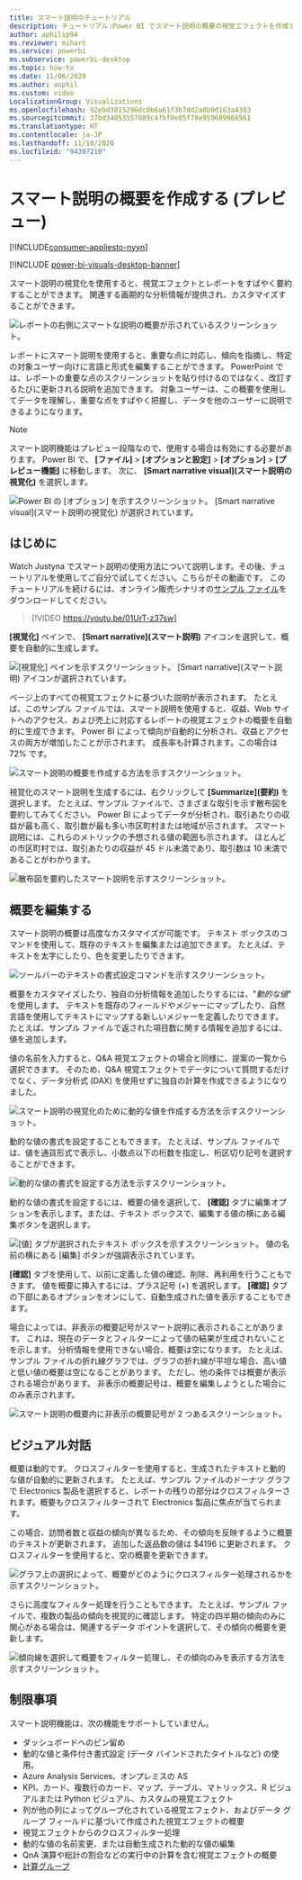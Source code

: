 ```yaml
---
title: スマート説明のチュートリアル
description: チュートリアル:Power BI でスマート説明の概要の視覚エフェクトを作成する
author: aphilip94
ms.reviewer: mihart
ms.service: powerbi
ms.subservice: powerbi-desktop
ms.topic: how-to
ms.date: 11/06/2020
ms.author: anphil
ms.custom: video
LocalizationGroup: Visualizations
ms.openlocfilehash: 92ebd3015296dc0b6a61f3b7dd2a8b0d163a4383
ms.sourcegitcommit: 37bd34053557089c4fbf0e05f78e959609966561
ms.translationtype: HT
ms.contentlocale: ja-JP
ms.lasthandoff: 11/10/2020
ms.locfileid: "94397210"
---
```

# <a name="create-smart-narrative-summaries-preview"></a>スマート説明の概要を作成する (プレビュー)

[!INCLUDE[consumer-appliesto-nyyn](../includes/consumer-appliesto-nyyn.md)]    

[!INCLUDE [power-bi-visuals-desktop-banner](../includes/power-bi-visuals-desktop-banner.md)]

スマート説明の視覚化を使用すると、視覚エフェクトとレポートをすばやく要約することができます。 関連する画期的な分析情報が提供され、カスタマイズすることができます。

![レポートの右側にスマートな説明の概要が示されているスクリーンショット。](media/power-bi-visualization-smart-narratives/1.png)

レポートにスマート説明を使用すると、重要な点に対応し、傾向を指摘し、特定の対象ユーザー向けに言語と形式を編集することができます。 PowerPoint では、レポートの重要な点のスクリーンショットを貼り付けるのではなく、改訂するたびに更新される説明を追加できます。 対象ユーザーは、この概要を使用してデータを理解し、重要な点をすばやく把握し、データを他のユーザーに説明できるようになります。

>[!NOTE]
> スマート説明機能はプレビュー段階なので、使用する場合は有効にする必要があります。 Power BI で、 **[ファイル]**  >  **[オプションと設定]**  >  **[オプション]**  >  **[プレビュー機能]** に移動します。 次に、 **[Smart narrative visual]\(スマート説明の視覚化\)** を選択します。
>
>![Power BI の [オプション] を示すスクリーンショット。 [Smart narrative visual]\(スマート説明の視覚化\) が選択されています。](media/power-bi-visualization-smart-narratives/2.png)



## <a name="get-started"></a>はじめに 
Watch Justyna でスマート説明の使用方法について説明します。その後、チュートリアルを使用してご自分で試してください。こちらがその動画です。  このチュートリアルを続けるには、オンライン販売シナリオの[サンプル ファイル](https://github.com/microsoft/powerbi-desktop-samples/blob/master/Monthly%20Desktop%20Blog%20Samples/2020/2020SU09%20Blog%20Demo%20-%20September.pbix)をダウンロードしてください。

> [!VIDEO https://youtu.be/01UrT-z37sw]

**[視覚化]** ペインで、 **[Smart narrative]\(スマート説明\)** アイコンを選択して、概要を自動的に生成します。

![[視覚化] ペインを示すスクリーンショット。 [Smart narrative]\(スマート説明\) アイコンが選択されています。](media/power-bi-visualization-smart-narratives/3.png)

ページ上のすべての視覚エフェクトに基づいた説明が表示されます。 たとえば、このサンプル ファイルでは、スマート説明を使用すると、収益、Web サイトへのアクセス、および売上に対応するレポートの視覚エフェクトの概要を自動的に生成できます。 Power BI によって傾向が自動的に分析され、収益とアクセスの両方が増加したことが示されます。 成長率も計算されます。この場合は 72% です。
 
![スマート説明の概要を作成する方法を示すスクリーンショット。](media/power-bi-visualization-smart-narratives/4.gif)
 
視覚化のスマート説明を生成するには、右クリックして **[Summarize]\(要約\)** を選択します。 たとえば、サンプル ファイルで、さまざまな取引を示す散布図を要約してみてください。 Power BI によってデータが分析され、取引あたりの収益が最も高く、取引数が最も多い市区町村または地域が示されます。 スマート説明には、これらのメトリックの予想される値の範囲も示されます。 ほとんどの市区町村では、取引あたりの収益が 45 ドル未満であり、取引数は 10 未満であることがわかります。
 
  
![散布図を要約したスマート説明を示すスクリーンショット。](media/power-bi-visualization-smart-narratives/5.gif)
 
## <a name="edit-the-summary"></a>概要を編集する
 
スマート説明の概要は高度なカスタマイズが可能です。 テキスト ボックスのコマンドを使用して、既存のテキストを編集または追加できます。 たとえば、テキストを太字にしたり、色を変更したりできます。
 
![ツールバーのテキストの書式設定コマンドを示すスクリーンショット。](media/power-bi-visualization-smart-narratives/6.png)
  
概要をカスタマイズしたり、独自の分析情報を追加したりするには、"*動的な値*" を使用します。 テキストを既存のフィールドやメジャーにマップしたり、自然言語を使用してテキストにマップする新しいメジャーを定義したりできます。 たとえば、サンプル ファイルで返された項目数に関する情報を追加するには、値を追加します。 

値の名前を入力すると、Q&A 視覚エフェクトの場合と同様に、提案の一覧から選択できます。 そのため、Q&A 視覚エフェクトでデータについて質問するだけでなく、データ分析式 (DAX) を使用せずに独自の計算を作成できるようになりました。 
  
![スマート説明の視覚化のために動的な値を作成する方法を示すスクリーンショット。](media/power-bi-visualization-smart-narratives/7.gif)
  
動的な値の書式を設定することもできます。 たとえば、サンプル ファイルでは、値を通貨形式で表示し、小数点以下の桁数を指定し、桁区切り記号を選択することができます。 
   
![動的な値の書式を設定する方法を示すスクリーンショット。](media/power-bi-visualization-smart-narratives/8.gif)
   
動的な値の書式を設定するには、概要の値を選択して、 **[確認]** タブに編集オプションを表示します。または、テキスト ボックスで、編集する値の横にある編集ボタンを選択します。 
   
![[値] タブが選択されたテキスト ボックスを示すスクリーンショット。 値の名前の横にある [編集] ボタンが強調表示されています。](media/power-bi-visualization-smart-narratives/9.png)
   
**[確認]** タブを使用して、以前に定義した値の確認、削除、再利用を行うこともできます。 値を概要に挿入するには、プラス記号 (+) を選択します。 **[確認]** タブの下部にあるオプションをオンにして、自動生成された値を表示することもできます。

場合によっては、非表示の概要記号がスマート説明に表示されることがあります。 これは、現在のデータとフィルターによって値の結果が生成されないことを示します。 分析情報を使用できない場合、概要は空になります。 たとえば、サンプル ファイルの折れ線グラフでは、グラフの折れ線が平坦な場合、高い値と低い値の概要は空になることがあります。 ただし、他の条件では概要が表示される場合があります。 非表示の概要記号は、概要を編集しようとした場合にのみ表示されます。


![スマート説明の概要内に非表示の概要記号が 2 つあるスクリーンショット。](media/power-bi-visualization-smart-narratives/10.png)
   
## <a name="visual-interactions"></a>ビジュアル対話
概要は動的です。 クロスフィルターを使用すると、生成されたテキストと動的な値が自動的に更新されます。 たとえば、サンプル ファイルのドーナツ グラフで Electronics 製品を選択すると、レポートの残りの部分はクロスフィルターされます。概要もクロスフィルターされて Electronics 製品に焦点が当てられます。  

この場合、訪問者数と収益の傾向が異なるため、その傾向を反映するように概要のテキストが更新されます。 追加した返品数の値は $4196 に更新されます。 クロスフィルターを使用すると、空の概要を更新できます。
   
![グラフ上の選択によって、概要がどのようにクロスフィルター処理されるかを示すスクリーンショット。](media/power-bi-visualization-smart-narratives/11.gif)
   
さらに高度なフィルター処理を行うこともできます。 たとえば、サンプル ファイルで、複数の製品の傾向を視覚的に確認します。 特定の四半期の傾向のみに関心がある場合は、関連するデータ ポイントを選択して、その傾向の概要を更新します。
   
![傾向線を選択して概要をフィルター処理し、その傾向のみを表示する方法を示すスクリーンショット。](media/power-bi-visualization-smart-narratives/12.gif)
   
## <a name="limitations"></a>制限事項

スマート説明機能は、次の機能をサポートしていません。
- ダッシュボードへのピン留め 
- 動的な値と条件付き書式設定 (データ バインドされたタイトルなど) の使用。
- Azure Analysis Services、オンプレミスの AS
- KPI、カード、複数行のカード、マップ、テーブル、マトリックス、R ビジュアルまたは Python ビジュアル、カスタムの視覚エフェクト 
- 列が他の列によってグループ化されている視覚エフェクト、およびデータ グループ フィールドに基づいて作成された視覚エフェクトの概要 
- 視覚エフェクトからのクロスフィルター処理
- 動的な値の名前変更、または自動生成された動的な値の編集
- QnA 演算や総計の割合などの実行中の計算を含む視覚エフェクトの概要 
- [計算グループ](/analysis-services/tabular-models/calculation-groups)
   

